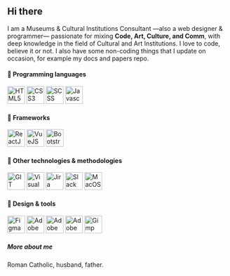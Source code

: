 ## Hi there

I am a Museums & Cultural Institutions Consultant —also a web designer & programmer— passionate for mixing <strong>Code, Art, Culture, and Comm</strong>, with deep knowledge in the field of Cultural and Art Institutions. I love to code, believe it or not. I also have some non-coding things that I update on occasion, for example my docs and papers repo.

#### :checkered_flag: Programming languages
<img src="https://www.svgrepo.com/show/349402/html5.svg" alt="HTML5" title="HTML5" width="40px"> <img src="https://www.svgrepo.com/show/349330/css3.svg" alt="CSS3" title="CSS3" width="40px"> <img src="https://www.svgrepo.com/show/349502/sass.svg" alt="SCSS" title="SCSS" width="40px"> <img src="https://www.svgrepo.com/show/349419/javascript.svg" alt="Javascript" title="Javascript" width="40px">

#### :triangular_flag_on_post: Frameworks
<img src="https://www.svgrepo.com/show/349488/react.svg" alt="ReactJS" title="ReactJS" width="40px"> <img src="https://www.svgrepo.com/show/303494/vue-9-logo.svg" alt="VueJS" title="VueJS" width="40px"> <img src="https://www.svgrepo.com/show/378490/bootstrap-fill.svg" alt="Bootstrap" title="Bootstrap" width="40px">

#### :pushpin: Other technologies & methodologies
<img src="https://www.svgrepo.com/show/349374/git.svg" alt="GIT" title="GIT" width="40px"> <img src="https://www.svgrepo.com/show/354522/visual-studio-code.svg" alt="Visual Studio Code" title="Visual Studio Code" width="40px"> <img src="https://www.svgrepo.com/show/452241/jira.svg" alt="Jira" title="Jira" width="40px"> <img src="https://www.svgrepo.com/show/349509/slack.svg" alt="Slack" title="Slack" width="40px"> <img src="https://www.svgrepo.com/show/349442/macos.svg" alt="MacOS" title="MacOS" width="40px">

#### :school_satchel: Design & tools
<img src="https://www.svgrepo.com/show/354987/figma.svg" alt="Figma" title="Figma" width="40px"> <img src="https://www.svgrepo.com/show/53799/illustrator.svg" alt="Adobe Illustrator" title="Adobe Illustrator" width="40px">  <img src="https://www.svgrepo.com/show/20289/photoshop.svg" alt="Adobe Photoshop" title="Adobe Photoshop" width="40px">  <img src="https://www.svgrepo.com/show/21636/indesign.svg" alt="Adobe Insegn" title="Adobe Insegn" width="40px"> <img src="https://www.svgrepo.com/show/473618/gimp.svg" alt="Gimp" title="Gimp" width="40px">

##### More about me
Roman Catholic, husband, father.


<!--
**matiassicardi/matiassicardi** is a ✨ _special_ ✨ repository because its `README.md` (this file) appears on your GitHub profile.

Here are some ideas to get you started:

- 🔭 I’m currently working on ...
- 🌱 I’m currently learning ...
- 👯 I’m looking to collaborate on ...
- 🤔 I’m looking for help with ...
- 💬 Ask me about ...
- 📫 How to reach me: ...
- 😄 Pronouns: ...
- ⚡ Fun fact: ...
-->

<!--I have a weekly newsletter that you should check out! In it I share with you what's new and cool in the world of web development, an interview question of the week, jokes, stories, mechanical keyboards, and mooore.

I love jokes and musicals. Also candy. If you would like to discuss these things, you can join my Patreon or follow me on Twitter or jump over to my weekly livestream. I typically write here on dev.to or on my personal blog if I'm in a bloggy mood. You can also ask me anything (within reason).




<img src="" alt="" title="" width="40px">
https://www.svgrepo.com/
https://gist.github.com/rxaviers/7360908
-->
